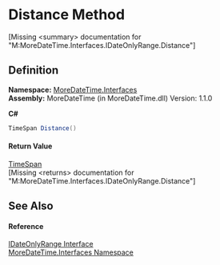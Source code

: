# Distance Method


\[Missing &lt;summary&gt; documentation for "M:MoreDateTime.Interfaces.IDateOnlyRange.Distance"\]



## Definition
**Namespace:** <a href="N_MoreDateTime_Interfaces">MoreDateTime.Interfaces</a>  
**Assembly:** MoreDateTime (in MoreDateTime.dll) Version: 1.1.0

**C#**
``` C#
TimeSpan Distance()
```



#### Return Value
<a href="https://learn.microsoft.com/dotnet/api/system.timespan" target="_blank" rel="noopener noreferrer">TimeSpan</a>  
\[Missing &lt;returns&gt; documentation for "M:MoreDateTime.Interfaces.IDateOnlyRange.Distance"\]

## See Also


#### Reference
<a href="T_MoreDateTime_Interfaces_IDateOnlyRange">IDateOnlyRange Interface</a>  
<a href="N_MoreDateTime_Interfaces">MoreDateTime.Interfaces Namespace</a>  
